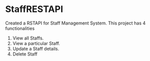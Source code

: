 # StaffRESTAPI
Created a RSTAPI for Staff Management System. This project has 4 functionalities
  1. View all Staffs.
  2. View a particular Staff.
  3. Update a Staff details.
  4. Delete Staff

